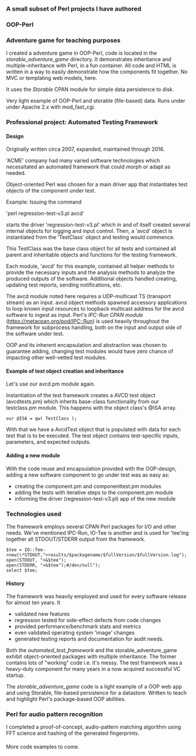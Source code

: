 ### A small subset of Perl projects I have authored

### OOP-Perl

### Adventure game for teaching purposes

I created a adventure game in OOP-Perl, code is located in the *storable_adventure_game* directory.
It demonstrates inheritance and multiple-inheritance with Perl, in a fun container.
All code and HTML is written in a way to easily demonstrate how the components fit together.
No MVC or templating web models, here.

It uses the *Storable* CPAN module for simple data persistence to disk.

Very light example of OOP-Perl and storable (file-based) data.
Runs under under Apache 2.x with mod_fast_cgi.

### Professional project: Automated Testing Framework

#### Design
Originally written circa 2007, expanded, maintained through 2016.

'ACME' company had many varied software technologies which necessitated an automated framework that could morph or adapt as needed.

Object-oriented Perl was chosen for a main driver app that instantiates test objects of the component under test.

Example: Issuing the command

'perl regression-test-v3.pl avcd'

starts the driver 'regression-test-v3.pl' which in and of itself created several internal objects for logging and input control.
Then, a 'avcd' object is instantiated from the 'TestClass' object and testing would commence.

This TestClass was the base class object for all tests and contained all parent and inheritable objects and functions for the testing framework.

Each module, 'avcd' for this example, contained all helper methods to provide the necessary inputs and the analysis methods to analyze the produced outputs of the software. Additional objects handled creating, updating test reports, sending notifications, etc.

The avcd module noted here requires a UDP-multicast TS (transport stream) as an input. avcd object methods spawned accessory applications to loop known input resources to loopback multicast address for the avcd software to ingest as input.
Perl's *IPC-Run CPAN module* (https://metacpan.org/pod/IPC::Run) is used heavily throughout the framework for subprocess handling, both on the input and output side of the software under test.

OOP and its inherent encapsulation and abstraction was chosen to guarantee adding, changing test modules would have zero chance of impacting other well-vetted test modules.

#### Example of test object creation and inheritance

Let's use our avcd.pm module again.

Instantiation of the test framework creates a AVCD test object (avcdtests.pm) which inherits base-class functionality from our testclass.pm module. This happens with the object class's @ISA array.

```
our @ISA = qw( TestClass );
```

With that we have a AvcdTest object that is populated with data for each test that is to be executed. The test object contains test-specific inputs, parameters, and expected outputs.

#### Adding a new module

With the code reuse and encapsulation provided with the OOP-design, adding a new software component to go under test was as easy as:
 * creating the component.pm and componenttest.pm modules
 * adding the tests with iterative steps to the component.pm module
 * informing the driver (regression-test-v3.pl) app of the new module
 
### Technologies used

The framework employs several CPAN Perl packages for I/O and other needs. We've mentioned IPC-Run, IO-Tee is another and is used for 'tee'ing together all STDOUT/STDERR output from the framework.

```
$tee = IO::Tee->new(\*STDOUT,">results/$packagename/$fullVersion/$fullVersion.log");
open(STDOUT, ">&$tee");
open(STDERR, ">&$tee");#/dev/null"); 
select $tee;
```

#### History

The framework was heavily employed and used for every software release for almost ten years. It 
 * validated new features
 * regression tested for side-effect defects from code changes
 * provided performance/benchmark stats and metrics
 * even validated operating system 'image' changes
 * generated testing reports and documentation for audit needs.


Both the *automated_test_framework* and the storable_adventure_game exhibit object-oriented packages with multiple inheritance. The former contains lots of "working" code i.e. it's messy. The test framework was a heavy-duty component for many years in a now acquired successful VC startup.

The *storable_adventure_game* code is a light example of a OOP web app and using Storable, file-based persistence for a datastore. Written to teach and highlight Perl's package-based OOP abilities. 

### Perl for audio pattern recognition

I completed a proof-of-concept, audio-pattern matching algorithm using FFT science and hashing of the generated fingerprints. 


####
More code examples to come.





